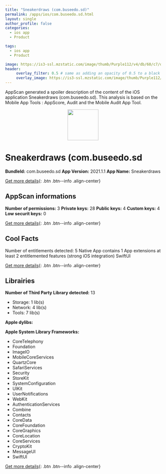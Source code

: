 ```yaml
---
title: "Sneakerdraws (com.buseedo.sd)"
permalink: /apps/ios/com.buseedo.sd.html
layout: single
author_profile: false
categories: 
  - ios app 
  - Product 

tags: 
  - ios app 
  - Product 

image: https://is3-ssl.mzstatic.com/image/thumb/Purple112/v4/db/60/c7/db60c746-2d26-0e94-6923-78962d97def1/AppIcon-1x_U007emarketing-0-0-0-3-0-0-85-220.png/512x512bb.jpg
header: 
     overlay_filter: 0.5 # same as adding an opacity of 0.5 to a black background
     overlay_image: https://is3-ssl.mzstatic.com/image/thumb/Purple112/v4/db/60/c7/db60c746-2d26-0e94-6923-78962d97def1/AppIcon-1x_U007emarketing-0-0-0-3-0-0-85-220.png/512x512bb.jpg
---
```

AppScan generated a spoiler description of the content of the iOS application Sneakerdraws (com.buseedo.sd). This analysis is based on the Mobile App Tools : AppScore, Audit and the Mobile Audit App Tool.

  
  
<div style="text-align: center;"><img src="https://is3-ssl.mzstatic.com/image/thumb/Purple112/v4/db/60/c7/db60c746-2d26-0e94-6923-78962d97def1/AppIcon-1x_U007emarketing-0-0-0-3-0-0-85-220.png/512x512bb.jpg" width="100" height="100"></div>  
  
# Sneakerdraws (com.buseedo.sd

**BundleId:** com.buseedo.sd
**App Version:** 2021.1.1
**App Name:** Sneakerdraws


[Get more details](/pricing.html){: .btn .btn--info .align-center}  
  
## AppScan informations 

**Number of permissions:** 3
**Private keys:** 28
**Public keys:** 4
**Custom keys:** 4
**Low securit keys:** 0
  
[Get more details](/pricing.html){: .btn .btn--info .align-center}

## Cool Facts

Number of entitlements detected: 5
Native App
contains 1 App extensions
at least 2 entitlemented features (strong iOS integration)
SwiftUI
  
[Get more details](/pricing.html){: .btn .btn--info .align-center}

## Librairies 
**Number of Third Party Library detected:** 13
- Storage: 1 lib(s)
- Network: 4 lib(s)
- Tools: 7 lib(s)

**Apple dylibs:**


**Apple System Library Frameworks:**
- CoreTelephony
- Foundation
- ImageIO
- MobileCoreServices
- QuartzCore
- SafariServices
- Security
- StoreKit
- SystemConfiguration
- UIKit
- UserNotifications
- WebKit
- AuthenticationServices
- Combine
- Contacts
- CoreData
- CoreFoundation
- CoreGraphics
- CoreLocation
- CoreServices
- CryptoKit
- MessageUI
- SwiftUI


  
[Get more details](/pricing.html){: .btn .btn--info .align-center}

